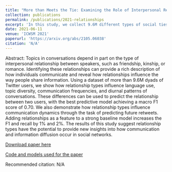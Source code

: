 ```yaml
---
title: "More than Meets the Tie: Examining the Role of Interpersonal Relationships in Social Networks"
collection: publications
permalink: /publications/2021-relationships
excerpt: 'In this study, we collect 9.6M different types of social ties from Twitter, which we group into five categories: social, romance, family, organizational, and parasocial. Using these categories, we show that the interpersonal relationship type leads to notable differences in (1) word and linguistic patterns, (2) shared topic diversity, and (3) network proximity. Using these labels as training data, we train classification models using the interaction data between two users to show that relationship types can be inferred with high F-1 scores. Finally, we show that these features can be used for predicting future diffusion of information, as in predicting whether a future retweet will occur.'
date: 2021-06-11
venue: 'ICWSM 2021'
paperurl: 'https://arxiv.org/abs/2105.06038'
citation: 'N/A'
---
```


Abstract: Topics in conversations depend in part on the type of interpersonal relationship between speakers, such as friendship, kinship, or romance. Identifying these relationships can provide a rich description of how individuals communicate and reveal how relationships influence the way people share information. Using a dataset of more than 9.6M dyads of Twitter users, we show how relationship types influence language use, topic diversity, communication frequencies, and diurnal patterns of conversations. These differences can be used to predict the relationship between two users, with the best predictive model achieving a macro F1 score of 0.70. We also demonstrate how relationship types influence communication dynamics through the task of predicting future retweets. Adding relationships as a feature to a strong baseline model increases the F1 and recall by 1% and 2%. The results of this study suggest relationship types have the potential to provide new insights into how communication and information diffusion occur in social networks.

[Download paper here](https://arxiv.org/abs/2105.06038)

[Code and models used for the paper](https://github.com/minjechoi/relationships)

Recommended citation: N/A